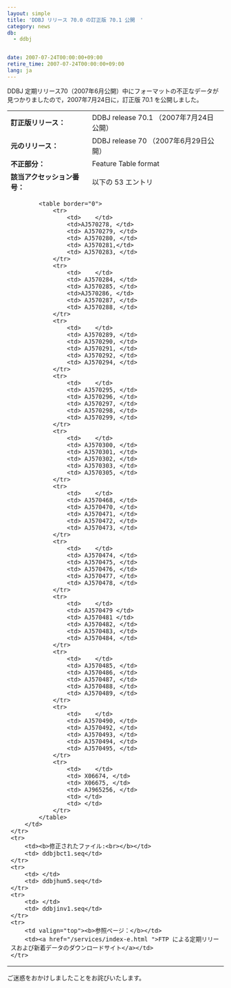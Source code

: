 ```yaml
---
layout: simple
title: 'DDBJ リリース 70.0 の訂正版 70.1 公開　'
category: news
db:
  - ddbj


date: 2007-07-24T00:00:00+09:00
retire_time: 2007-07-24T00:00:00+09:00
lang: ja
---
```


<html>DDBJ 定期リリース70（2007年6月公開）中にフォーマットの不正なデータが見つかりましたので，2007年7月24日に，訂正版 70.1 を公開しました。

<table border="0">
    <tr>
        <td><b>訂正版リリース：</b></td>
        <td> DDBJ release 70.1 （2007年7月24日公開）</td>
    </tr>
    <tr>
        <td><b>元のリリース：</b></td>
        <td> DDBJ release 70 （2007年6月29日公開）</td>
    </tr>
    <tr>
        <td><b>不正部分：</b></td>
        <td> Feature Table format</td>
    </tr>
    <tr>
        <td><b> 該当アクセッション番号：</b></td>
        <td>以下の 53 エントリ </td>
    </tr>
    <tr>
        <td colspan="2">

            <table border="0">
                <tr>
                    <td>    </td>
                    <td>AJ570278, </td>
                    <td> AJ570279, </td>
                    <td> AJ570280, </td>
                    <td> AJ570281,</td>
                    <td> AJ570283, </td>
                </tr>
                <tr>
                    <td>    </td>
                    <td> AJ570284, </td>
                    <td> AJ570285, </td>
                    <td>AJ570286, </td>
                    <td> AJ570287, </td>
                    <td> AJ570288, </td>
                </tr>
                <tr>
                    <td>    </td>
                    <td> AJ570289, </td>
                    <td> AJ570290, </td>
                    <td> AJ570291, </td>
                    <td> AJ570292, </td>
                    <td> AJ570294, </td>
                </tr>
                <tr>
                    <td>    </td>
                    <td> AJ570295, </td>
                    <td> AJ570296, </td>
                    <td> AJ570297, </td>
                    <td> AJ570298, </td>
                    <td> AJ570299, </td>
                </tr>
                <tr>
                    <td>    </td>
                    <td> AJ570300, </td>
                    <td> AJ570301, </td>
                    <td> AJ570302, </td>
                    <td> AJ570303, </td>
                    <td> AJ570305, </td>
                </tr>
                <tr>
                    <td>    </td>
                    <td> AJ570468, </td>
                    <td> AJ570470, </td>
                    <td> AJ570471, </td>
                    <td> AJ570472, </td>
                    <td> AJ570473, </td>
                </tr>
                <tr>
                    <td>    </td>
                    <td> AJ570474, </td>
                    <td> AJ570475, </td>
                    <td> AJ570476, </td>
                    <td> AJ570477, </td>
                    <td> AJ570478, </td>
                </tr>
                <tr>
                    <td>    </td>
                    <td> AJ570479 </td>
                    <td> AJ570481 </td>
                    <td> AJ570482, </td>
                    <td> AJ570483, </td>
                    <td> AJ570484, </td>
                </tr>
                <tr>
                    <td>    </td>
                    <td> AJ570485, </td>
                    <td> AJ570486, </td>
                    <td> AJ570487, </td>
                    <td> AJ570488, </td>
                    <td> AJ570489, </td>
                </tr>
                <tr>
                    <td>    </td>
                    <td> AJ570490, </td>
                    <td> AJ570492, </td>
                    <td> AJ570493, </td>
                    <td> AJ570494, </td>
                    <td> AJ570495, </td>
                </tr>
                <tr>
                    <td>    </td>
                    <td> X06674, </td>
                    <td> X06675, </td>
                    <td> AJ965256, </td>
                    <td> </td>
                    <td> </td>
                </tr>
            </table>
        </td>
    </tr>
    <tr>
        <td><b>修正されたファイル:<br></b></td>
        <td> ddbjbct1.seq</td>
    </tr>
    <tr>
        <td> </td>
        <td> ddbjhum5.seq</td>
    </tr>
    <tr>
        <td> </td>
        <td> ddbjinv1.seq</td>
    </tr>
    <tr>
        <td valign="top"><b>参照ページ：</b></td>
        <td><a href="/services/index-e.html ">FTP による定期リリースおよび新着データのダウンロードサイト</a></td>
    </tr>
</table>

<p>ご迷惑をおかけしましたことをお詫びいたします。</p>
</html>
